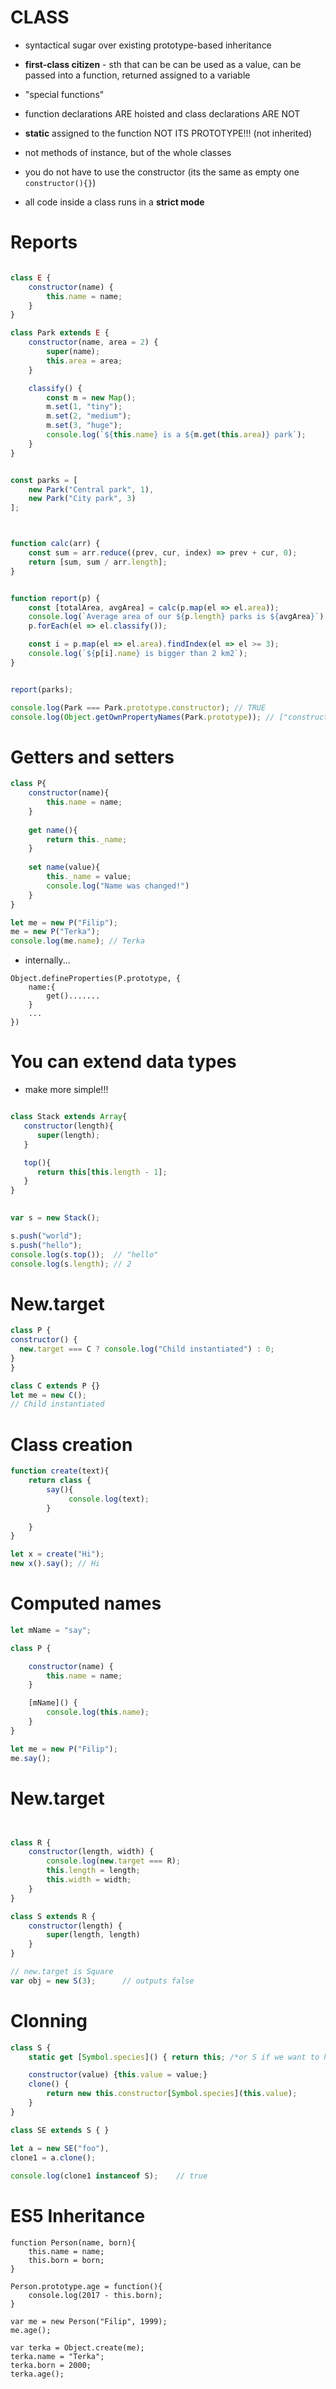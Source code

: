 # CLASS
* syntactical sugar over existing prototype-based inheritance
* **first-class citizen** - sth that can be can be used as a value, can be passed into a function, returned assigned to a variable
* "special functions"
* function declarations ARE hoisted and class declarations ARE NOT
* **static** assigned to the function NOT ITS PROTOTYPE!!! (not inherited)
* not methods of instance, but of the whole classes


* you do not have to use the constructor (its the same as empty one ```constructor(){}```)
* all code inside a class runs in a **strict mode**


# Reports
```js

class E {
    constructor(name) {
        this.name = name;
    }
}

class Park extends E {
    constructor(name, area = 2) {
        super(name);
        this.area = area;
    }

    classify() {
        const m = new Map();
        m.set(1, "tiny");
        m.set(2, "medium");
        m.set(3, "huge");
        console.log(`${this.name} is a ${m.get(this.area)} park`);
    }
}


const parks = [
    new Park("Central park", 1),
    new Park("City park", 3)
];



function calc(arr) {
    const sum = arr.reduce((prev, cur, index) => prev + cur, 0);
    return [sum, sum / arr.length];
}


function report(p) {
    const [totalArea, avgArea] = calc(p.map(el => el.area));
    console.log(`Average area of our ${p.length} parks is ${avgArea}`);
    p.forEach(el => el.classify());

    const i = p.map(el => el.area).findIndex(el => el >= 3);
    console.log(`${p[i].name} is bigger than 2 km2`);
}


report(parks);

console.log(Park === Park.prototype.constructor); // TRUE
console.log(Object.getOwnPropertyNames(Park.prototype)); // ["constructor", "classify"]
 ```


# Getters and setters

```js
class P{
    constructor(name){
        this.name = name;
    }
    
    get name(){
        return this._name;
    }
    
    set name(value){
        this._name = value;
        console.log("Name was changed!")
    }
}

let me = new P("Filip");
me = new P("Terka");
console.log(me.name); // Terka
```
* internally...
```
Object.defineProperties(P.prototype, {
    name:{
        get().......
    }
    ...
})
```

# You can extend data types
* make more simple!!!
```javascript

class Stack extends Array{
   constructor(length){
      super(length);
   }

   top(){
      return this[this.length - 1];
   }
}
    

var s = new Stack();   

s.push("world");
s.push("hello");
console.log(s.top());  // "hello"
console.log(s.length); // 2
   ```
   
 # New.target
  ```js
class P {
 constructor() {
    new.target === C ? console.log("Child instantiated") : 0;   
 }
}

class C extends P {}
let me = new C();
// Child instantiated
```



# Class creation
```javascript
function create(text){
    return class {
        say(){
             console.log(text);
        }
       
    }
}

let x = create("Hi");
new x().say(); // Hi
```



# Computed names
```javascript
let mName = "say";

class P {

    constructor(name) {
        this.name = name;
    }

    [mName]() {
        console.log(this.name);
    }
}

let me = new P("Filip");
me.say();    
```

# New.target
```js


class R {
    constructor(length, width) {
        console.log(new.target === R);
        this.length = length;
        this.width = width;
    }
}

class S extends R {
    constructor(length) {
        super(length, length)
    }
}

// new.target is Square
var obj = new S(3);      // outputs false
```


# Clonning

```js
class S {
    static get [Symbol.species]() { return this; /*or S if we want to hide*/}

    constructor(value) {this.value = value;}
    clone() { 
        return new this.constructor[Symbol.species](this.value);
    }
}

class SE extends S { }

let a = new SE("foo"),
clone1 = a.clone();
   
console.log(clone1 instanceof S);    // true
```



# ES5 Inheritance

```
function Person(name, born){
    this.name = name;
    this.born = born;
}

Person.prototype.age = function(){
    console.log(2017 - this.born);
}

var me = new Person("Filip", 1999);
me.age();

var terka = Object.create(me);
terka.name = "Terka";
terka.born = 2000;
terka.age();
```
